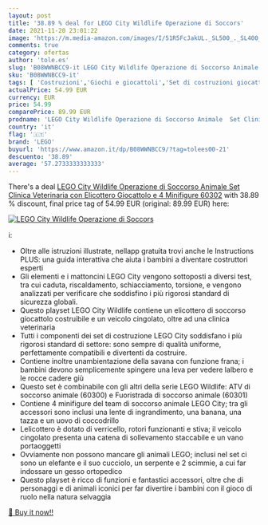 ```yaml
---
layout: post
title: '38.89 % deal for LEGO City Wildlife Operazione di Soccors'
date: 2021-11-20 23:01:22
image: 'https://m.media-amazon.com/images/I/51R5FcJakUL._SL500_._SL400_.jpg'
comments: true
category: ofertas
author: 'tole.es'
slug: 'B08WWNBCC9-it LEGO City Wildlife Operazione di Soccorso Animale Set...'
sku: 'B08WWNBCC9-it'
tags: [ 'Costruzioni','Giochi e giocattoli','Set di costruzioni giocattolo','lego', ]
actualPrice: 54.99 EUR
currency: EUR
price: 54.99
comparePrice: 89.99 EUR
prodname: 'LEGO City Wildlife Operazione di Soccorso Animale  Set Clinica Veterinaria con Elicottero Giocattolo e 4 Minifigure  60302'
country: 'it'
flag: '🇮🇹'
brand: 'LEGO'
buyurl: 'https://www.amazon.it/dp/B08WWNBCC9/?tag=tolees00-21'
descuento: '38.89'
average: '57.2733333333333'
---
```


There's a deal [LEGO City Wildlife Operazione di Soccorso Animale  Set Clinica Veterinaria con Elicottero Giocattolo e 4 Minifigure  60302](https://www.amazon.it/dp/B08WWNBCC9/?tag=tolees00-21)  with  38.89 % discount, final price tag of  54.99 EUR (original: 89.99 EUR) here:

[![LEGO City Wildlife Operazione di Soccors](https://m.media-amazon.com/images/I/51R5FcJakUL._SL500_._SL400_.jpg)](https://www.amazon.it/dp/B08WWNBCC9/?tag=tolees00-21)

ℹ️:

- Oltre alle istruzioni illustrate, nellapp gratuita trovi anche le Instructions PLUS: una guida interattiva che aiuta i bambini a diventare costruttori esperti
- Gli elementi e i mattoncini LEGO City vengono sottoposti a diversi test, tra cui caduta, riscaldamento, schiacciamento, torsione, e vengono analizzati per verificare che soddisfino i più rigorosi standard di sicurezza globali.
- Questo playset LEGO City Wildlife contiene un elicottero di soccorso giocattolo costruibile e un veicolo cingolato, oltre ad una clinica veterinaria
- Tutti i componenti dei set di costruzione LEGO City soddisfano i più rigorosi standard di settore: sono sempre di qualità uniforme, perfettamente compatibili e divertenti da costruire.
- Contiene inoltre unambientazione della savana con funzione frana; i bambini devono semplicemente spingere una leva per vedere lalbero e le rocce cadere giù
- Questo set è combinabile con gli altri della serie LEGO Wildlife: ATV di soccorso animale (60300) e Fuoristrada di soccorso animale (60301)
- Contiene 4 minifigure del team di soccorso animale LEGO City; tra gli accessori sono inclusi una lente di ingrandimento, una banana, una tazza e un uovo di coccodrillo
- Lelicottero è dotato di verricello, rotori funzionanti e stiva; il veicolo cingolato presenta una catena di sollevamento staccabile e un vano portaoggetti
- Ovviamente non possono mancare gli animali LEGO; inclusi nel set ci sono un elefante e il suo cucciolo, un serpente e 2 scimmie, a cui far indossare un gesso ortopedico
- Questo playset è ricco di funzioni e fantastici accessori, oltre che di personaggi e di animali iconici per far divertire i bambini con il gioco di ruolo nella natura selvaggia

[🛒 Buy it now!!](https://www.amazon.it/dp/B08WWNBCC9/?tag=tolees00-21)
